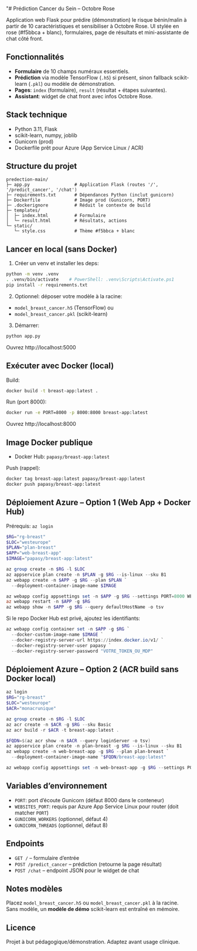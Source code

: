 "# Prédiction Cancer du Sein – Octobre Rose

Application web Flask pour prédire (démonstration) le risque bénin/malin à partir de 10 caractéristiques et sensibiliser à Octobre Rose. UI stylée en rose (#f5bbca + blanc), formulaires, page de résultats et mini-assistante de chat côté front.

## Fonctionnalités
- **Formulaire** de 10 champs numéraux essentiels.
- **Prédiction** via modèle TensorFlow (`.h5`) si présent, sinon fallback scikit-learn (`.pkl`) ou modèle de démonstration.
- **Pages**: `index` (formulaire), `result` (résultat + étapes suivantes).
- **Assistant**: widget de chat front avec infos Octobre Rose.

## Stack technique
- Python 3.11, Flask
- scikit-learn, numpy, joblib
- Gunicorn (prod)
- Dockerfile prêt pour Azure (App Service Linux / ACR)

## Structure du projet
```
predection-main/
├─ app.py                 # Application Flask (routes '/', '/predict_cancer', '/chat')
├─ requirements.txt       # Dépendances Python (inclut gunicorn)
├─ Dockerfile             # Image prod (Gunicorn, PORT)
├─ .dockerignore          # Réduit le contexte de build
├─ templates/
│  ├─ index.html          # Formulaire
│  └─ result.html         # Résultats, actions
└─ static/
   └─ style.css           # Thème #f5bbca + blanc
```

## Lancer en local (sans Docker)
1) Créer un venv et installer les deps:
```bash
python -m venv .venv
. .venv/bin/activate    # PowerShell: .venv\Scripts\Activate.ps1
pip install -r requirements.txt
```
2) Optionnel: déposer votre modèle à la racine:
- `model_breast_cancer.h5` (TensorFlow) ou
- `model_breast_cancer.pkl` (scikit-learn)

3) Démarrer:
```bash
python app.py
```
Ouvrez http://localhost:5000

## Exécuter avec Docker (local)
Build:
```bash
docker build -t breast-app:latest .
```
Run (port 8000):
```bash
docker run -e PORT=8000 -p 8000:8000 breast-app:latest
```
Ouvrez http://localhost:8000

## Image Docker publique
- Docker Hub: `papasy/breast-app:latest`

Push (rappel):
```bash
docker tag breast-app:latest papasy/breast-app:latest
docker push papasy/breast-app:latest
```

## Déploiement Azure – Option 1 (Web App + Docker Hub)
Prérequis: `az login`
```powershell
$RG="rg-breast"
$LOC="westeurope"
$PLAN="plan-breast"
$APP="web-breast-app"
$IMAGE="papasy/breast-app:latest"

az group create -n $RG -l $LOC
az appservice plan create -n $PLAN -g $RG --is-linux --sku B1
az webapp create -n $APP -g $RG --plan $PLAN `
  --deployment-container-image-name $IMAGE

az webapp config appsettings set -n $APP -g $RG --settings PORT=8000 WEBSITES_PORT=8000
az webapp restart -n $APP -g $RG
az webapp show -n $APP -g $RG --query defaultHostName -o tsv
```

Si le repo Docker Hub est privé, ajoutez les identifiants:
```powershell
az webapp config container set -n $APP -g $RG `
  --docker-custom-image-name $IMAGE `
  --docker-registry-server-url https://index.docker.io/v1/ `
  --docker-registry-server-user papasy `
  --docker-registry-server-password "VOTRE_TOKEN_OU_MDP"
```

## Déploiement Azure – Option 2 (ACR build sans Docker local)
```powershell
az login
$RG="rg-breast"
$LOC="westeurope"
$ACR="monacrunique"

az group create -n $RG -l $LOC
az acr create -n $ACR -g $RG --sku Basic
az acr build -r $ACR -t breast-app:latest .

$FQDN=$(az acr show -n $ACR --query loginServer -o tsv)
az appservice plan create -n plan-breast -g $RG --is-linux --sku B1
az webapp create -n web-breast-app -g $RG --plan plan-breast `
  --deployment-container-image-name "$FQDN/breast-app:latest"

az webapp config appsettings set -n web-breast-app -g $RG --settings PORT=8000 WEBSITES_PORT=8000
```

## Variables d’environnement
- `PORT`: port d’écoute Gunicorn (défaut 8000 dans le conteneur)
- `WEBSITES_PORT`: requis par Azure App Service Linux pour router (doit matcher `PORT`)
- `GUNICORN_WORKERS` (optionnel, défaut 4)
- `GUNICORN_THREADS` (optionnel, défaut 8)

## Endpoints
- `GET /` – formulaire d’entrée
- `POST /predict_cancer` – prédiction (retourne la page résultat)
- `POST /chat` – endpoint JSON pour le widget de chat

## Notes modèles
Placez `model_breast_cancer.h5` ou `model_breast_cancer.pkl` à la racine. Sans modèle, un **modèle de démo** scikit-learn est entraîné en mémoire.

## Licence
Projet à but pédagogique/démonstration. Adaptez avant usage clinique.
